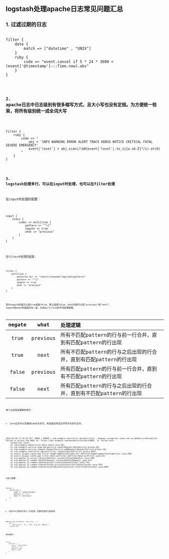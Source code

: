## logstash处理apache日志常见问题汇总

### 1. 过滤过期的日志
<pre><code>
filter {
    date {
        match => ["datetime" , "UNIX"]
    }
    ruby {
        code => "event.cancel if 5 * 24 * 3600 < (event['@timestamp']-::Time.now).abs"
    }
}
</pre>




### 2. apache日志中日志级别有很多缩写方式，且大小写也没有定规。为方便统一检索，将所有级别统一成全词大写

<pre><code>
filter {
    ruby {
        code => "
            obj = 'INFO WARNING ERROR ALERT TRACE DEBUG NOTICE CRITICAL FATAL SEVERE EMERGENCY'
            event['level'] = obj.scan(/\b#{event['level'].to_s}[a-zA-Z]*/i).at(0)
        "
    }
}
</pre>


### 3. logstash处理多行，可以在input时处理，也可以在filter处理
在input时处理的配置：
<pre><code>
input {
    stdin {
        codec => multiline {
            pattern => "^\["
            negate => true
            what => "previous"
        }
    }
}
</pre>

在filter中处理的配置：
<pre><code>
filter {
    multiline {
        patterns_dir => "/Users/lanyonm/logstash/patterns"
        pattern => "^\["
        negate => true
        what => "previous"
    }
}
</pre>

其中negate的值可以是true或者false，默认值是false。what的值可以是"previous"或"next"。
negate和what的值组合在一起，对应multiline的不同处理逻辑。

|  negate  |    what    |  处理逻辑  |
| :------: |  :------:  | :------ |
|   true   |  previous  |  所有不匹配pattern的行与前一行合并，直到有匹配pattern的行出现  |
|   true   |    next    |  所有不匹配pattern的行与之后出现的行合并，直到有匹配pattern的行出现  |
|  false   |  previous  |  所有匹配pattern的行与前一行合并，直到有不匹配pattern的行出现  |
|  false   |    next    |  所有匹配pattern的行与之后出现的行合并，直到有不匹配pattern的行出现  |

两个比较容易理解的例子：
* Java日志中以空格或tab开头的行，和前面没有空白字符开头的行合并。
<pre><code>
2014-01-09 17:32:25,527 -0800 | ERROR | com.example.controller.ApiController - Request exception javax.xml.ws.WebServiceException: Failed to access the WSDL at: https://api.example.com/DataServices/Data?WSDL. It failed with:
    Connection reset.
    at com.example.webservices.Data.<init>(Data.java:50)
    at com.example.service.soap.DataService.submitRequest(DataService.groovy:28)
    at com.example.service.request.RequestService.addRequest(RequestService.groovy:26)
    at com.example.controller.ApiController.request(ApiController.groovy:692)
    at grails.plugin.cache.web.filter.PageFragmentCachingFilter.doFilter(PageFragmentCachingFilter.java:200)
    at grails.plugin.cache.web.filter.AbstractFilter.doFilter(AbstractFilter.java:63)
    at org.apache.jk.server.JkCoyoteHandler.invoke(JkCoyoteHandler.java:190)
    at org.apache.jk.common.HandlerRequest.invoke(HandlerRequest.java:311)
    at org.apache.jk.common.ChannelSocket.invoke(ChannelSocket.java:776)
    at org.apache.jk.common.ChannelSocket.processConnection(ChannelSocket.java:705)
    at org.apache.jk.common.ChannelSocket$SocketConnection.runIt(ChannelSocket.java:898)
</pre>

可如下配置:
<pre><code>
filter {
    multiline {
        type => "somefiletype"
        pattern => "^\s"
        what => "previous"
    }
}
</pre>

* C语言中以\结尾的行表示一行未结束，还要和后面的行连接起来

<pre><code>
#define LOG_TO_STR(str, fmt, arg...) \
    do { \
        sprintf(str, "%s: " fmt, "m_prog", ##arg); \
    } while (0)
</pre>


脚本配置如下：
<pre><code>
filter {
    multiline {
        type => "somefiletype "
        pattern => "\\$"
        negate => true
        what => "next"
    }
}
</pre>
